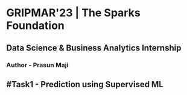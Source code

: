# GRIPMAR'23 | The Sparks Foundation
## Data Science & Business Analytics Internship
### Author - Prasun Maji
## #Task1 - Prediction using Supervised ML
